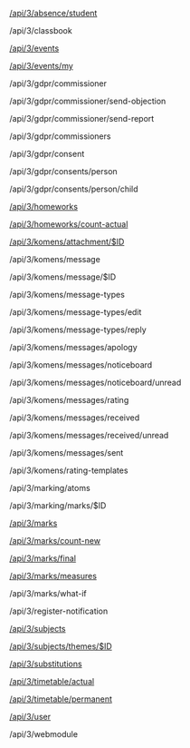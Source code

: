 [/api/3/absence/student](moduly/absence.md)

/api/3/classbook

[/api/3/events](moduly/events.md)

[/api/3/events/my](moduly/events.md)

/api/3/gdpr/commissioner

/api/3/gdpr/commissioner/send-objection

/api/3/gdpr/commissioner/send-report

/api/3/gdpr/commissioners

/api/3/gdpr/consent

/api/3/gdpr/consents/person

/api/3/gdpr/consents/person/child

[/api/3/homeworks](moduly/úkoly.md)

[/api/3/homeworks/count-actual](moduly/úkoly%20nové.md)

[/api/3/komens/attachment/$ID](moduly/attachment.md)

/api/3/komens/message

/api/3/komens/message/$ID

/api/3/komens/message-types

/api/3/komens/message-types/edit

/api/3/komens/message-types/reply

/api/3/komens/messages/apology

/api/3/komens/messages/noticeboard

/api/3/komens/messages/noticeboard/unread

/api/3/komens/messages/rating

/api/3/komens/messages/received

/api/3/komens/messages/received/unread

/api/3/komens/messages/sent

/api/3/komens/rating-templates

/api/3/marking/atoms

/api/3/marking/marks/$ID

[/api/3/marks](moduly/známky.md)

[/api/3/marks/count-new](moduly/známky%20nové.md)

[/api/3/marks/final](moduly/známky%20pololetí.md)

[/api/3/marks/measures](moduly/známky%20chování.md)

/api/3/marks/what-if

/api/3/register-notification

[/api/3/subjects](moduly/předměty.md)

[/api/3/subjects/themes/$ID](moduly/témata.md)

[/api/3/substitutions](moduly/substitutions.md)

[/api/3/timetable/actual](moduly/rozvrh.md)

[/api/3/timetable/permanent](moduly/rozvrh.md)

[/api/3/user](moduly/user.md)

/api/3/webmodule
